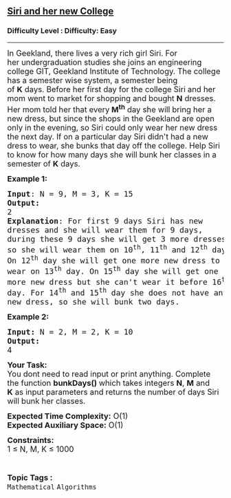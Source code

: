 <h2><a href="https://www.geeksforgeeks.org/problems/siri-and-her-new-college2303/1?page=11&status=unsolved&sortBy=accuracy">Siri and her new College</a></h2><h3>Difficulty Level : Difficulty: Easy</h3><hr><div class="problems_problem_content__Xm_eO"><p><span style="font-size:18px">In Geekland, there lives&nbsp;a very rich&nbsp;girl Siri. For her&nbsp;undergraduation studies she joins an engineering college GIT,&nbsp;Geekland Institute of Technology. The college has a&nbsp;semester wise system, a&nbsp;semester being of&nbsp;<strong>K</strong>&nbsp;days.&nbsp;Before her&nbsp;first day for the college Siri&nbsp;and her mom went to market for shopping and bought <strong>N</strong> dresses. Her mom&nbsp;told her that every<strong> M<sup>th</sup></strong> day&nbsp;she will bring her a new dress, but since the shops&nbsp;in the Geekland are open only in the evening, so Siri could only wear her new dress the next day. If on a particular day Siri didn't had a new dress to wear,&nbsp;she&nbsp;bunks&nbsp;that day off the college. Help&nbsp;Siri to know for how many days she will bunk her classes in a semester of <strong>K</strong>&nbsp;days.&nbsp;</span></p>

<p><span style="font-size:18px"><strong>Example 1:</strong></span></p>

<pre><span style="font-size:18px"><strong>Input</strong>: N = 9, M = 3, K = 15
<strong>Output:</strong>&nbsp;
2
<strong>Explanation</strong>: For first 9 days Siri has new  
dresses and she will wear them for 9 days, 
during these 9 days she will get 3 more dresses
so she will wear them on 10<sup>th</sup>, 11<sup>th</sup> and 12<sup>th</sup> day.
On 12<sup>th</sup> day she will get one more new dress to 
wear on 13<sup>th</sup> day. On 15<sup>th</sup> day she will get one 
more new dress but she can't wear it before 16<sup>th</sup>
day. For 14<sup>th</sup> and 15<sup>th</sup> day she does not have any
new dress, so she will bunk two days.</span>
</pre>

<p><span style="font-size:18px"><strong>Example 2:</strong></span></p>

<pre><span style="font-size:18px"><strong>Input: </strong>N = 2, M = 2, K = 10
<strong>Output:&nbsp;
</strong>4
</span></pre>

<p><span style="font-size:18px"><strong>Your Task:&nbsp;&nbsp;</strong><br>
You dont need to read input or print anything. Complete the function <strong>bunkDays()&nbsp;</strong>which takes integers <strong>N</strong>, <strong>M</strong>&nbsp;and <strong>K</strong>&nbsp;as input parameters and returns the number of days Siri will bunk her classes.</span></p>

<p><span style="font-size:18px"><strong>Expected Time Complexity:</strong> O(1)<br>
<strong>Expected Auxiliary Space:</strong> O(1)</span></p>

<p><span style="font-size:18px"><strong>Constraints:</strong><br>
1 ≤ N, M, K ≤&nbsp;1000</span></p>
</div><br><p><span style=font-size:18px><strong>Topic Tags : </strong><br><code>Mathematical</code>&nbsp;<code>Algorithms</code>&nbsp;